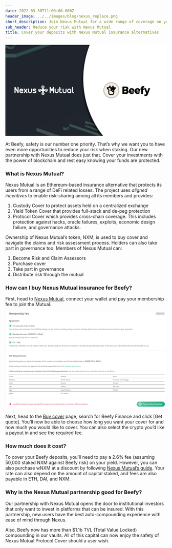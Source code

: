 ```yaml
---
date: 2022-03-30T11:00:00.000Z
header_image: ../../images/blog/nexus_replace.png
short_description: Join Nexus Mutual for a wide range of coverage on your Beefy deposits
sub_header: Reduce your risk with Nexus Mutual
title: Cover your deposits with Nexus Mutual insurance alternatives
---
```

![](../../images/blog/nexus_replace.png)

At Beefy, safety is our number one priority. That’s why we want you to have even more opportunities to reduce your risk when staking. Our new partnership with Nexus Mutual does just that. Cover your investments with the power of blockchain and rest easy knowing your funds are protected.

### What is Nexus Mutual?

Nexus Mutual is an Ethereum-based insurance alternative that protects its users from a range of DeFi related losses. The project uses _aligned incentives_ to enable risk-sharing among all its members and provides:

1. Custody Cover to protect assets held on a centralized exchange
2. Yield Token Cover that provides full-stack and de-peg protection
3. Protocol Cover which provides cross-chain coverage. This includes protection against hacks, oracle failures, exploits, economic design failure, and governance attacks.

Ownership of Nexus Mutual’s token, NXM, is used to buy cover and navigate the claims and risk assessment process. Holders can also take part in governance too. Members of Nexus Mutual can:

1. Become Risk and Claim Assessors
2. Purchase cover
3. Take part in governance
4. Distribute risk through the mutual

### How can I buy Nexus Mutual insurance for Beefy?

First, head to [Nexus Mutual](https://app.nexusmutual.io/home), connect your wallet and pay your membership fee to join the Mutual.

![](../../images/blog/n1.png)

Next, head to the [Buy cover](https://app.nexusmutual.io/cover) page, search for Beefy Finance and click \[Get quote\]. You’ll now be able to choose how long you want your cover for and how much you would like to cover. You can also select the crypto you’d like a payout in and see the required fee.

### How much does it cost?

To cover your Beefy deposits, you’ll need to pay a 2.6% fee (assuming 50,000 staked NXM against Beefy risk) on your yield. However, you can also purchase wNXM at a discount by following [Nexus Mutual’s guide](https://medium.com/@BraveNewDeFi/save-50-on-nexus-mutual-cover-premiums-how-to-use-wnxm-to-your-advantage-dc017b15aca0). Your rate can also depend on the amount of capital staked, and fees are also payable in ETH, DAI, and NXM.

### Why is the Nexus Mutual partnership good for Beefy?

Our partnership with Nexus Mutual opens the door to institutional investors that only want to invest in platforms that can be insured. With this partnership, new users have the best auto-compounding experience with ease of mind through Nexus.

Also, Beefy now has more than $1.1b TVL (Total Value Locked) compounding in our vaults. All of this capital can now enjoy the safety of Nexus Mutual Protocol Cover should a user wish.
